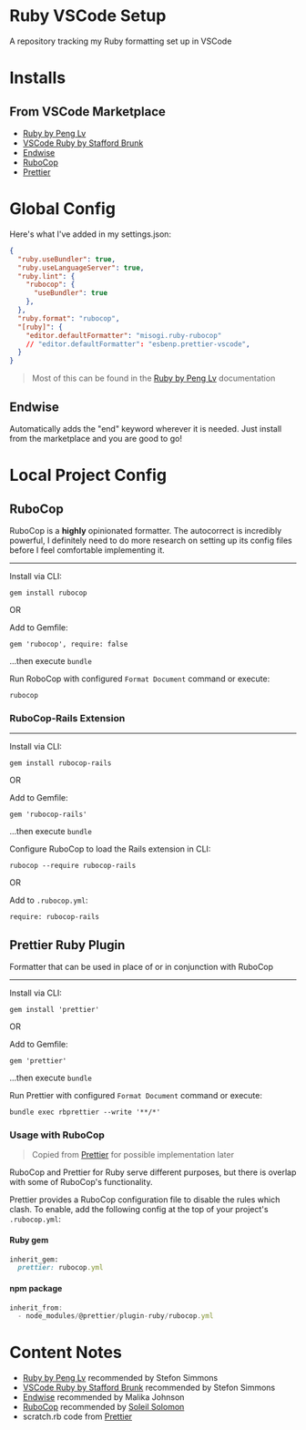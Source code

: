 # Ruby VSCode Setup

A repository tracking my Ruby formatting set up in VSCode

# Installs

## From VSCode Marketplace

- [Ruby by Peng Lv](https://github.com/rubyide/vscode-ruby)
- [VSCode Ruby by Stafford Brunk](https://github.com/rubyide/vscode-ruby)
- [Endwise](https://github.com/kaiwood/vscode-endwise)
- [RuboCop](https://github.com/rubocop-hq/rubocop)
- [Prettier](https://github.com/prettier/plugin-ruby)

# Global Config

Here's what I've added in my settings.json:
```json
{
  "ruby.useBundler": true,
  "ruby.useLanguageServer": true,
  "ruby.lint": {
    "rubocop": {
      "useBundler": true
    },
  },
  "ruby.format": "rubocop",
  "[ruby]": {
    "editor.defaultFormatter": "misogi.ruby-rubocop"
    // "editor.defaultFormatter": "esbenp.prettier-vscode",
  }
}
```
> Most of this can be found in the [Ruby by Peng Lv](https://github.com/rubyide/vscode-ruby) documentation

## Endwise
Automatically adds the "end" keyword wherever it is needed. Just install from the marketplace and you are good to go!

# Local Project Config

## RuboCop

RuboCop is a **highly** opinionated formatter. The autocorrect is incredibly powerful, I definitely need to do more research on setting up its config files before I feel comfortable implementing it.

---

Install via CLI:

```
gem install rubocop
```

OR

Add to Gemfile:
```
gem 'rubocop', require: false
```

...then execute `bundle`

Run RoboCop with configured `Format Document` command or execute:
```
rubocop
```

### RuboCop-Rails Extension

---

Install via CLI: 

```
gem install rubocop-rails
```

OR

Add to Gemfile: 
```
gem 'rubocop-rails'
```
...then execute `bundle`

Configure RuboCop to load the Rails extension in CLI: 
```
rubocop --require rubocop-rails
```

OR

Add to `.rubocop.yml`: 
```
require: rubocop-rails
```

## Prettier Ruby Plugin

Formatter that can be used in place of or in conjunction with RuboCop

---
Install via CLI:
```
gem install 'prettier'
```
OR

Add to Gemfile:
```
gem 'prettier'
```
...then execute `bundle`

Run Prettier with configured `Format Document` command or execute:
```
bundle exec rbprettier --write '**/*'
```

### Usage with RuboCop

> Copied from [Prettier](https://github.com/prettier/plugin-ruby) for possible implementation later

RuboCop and Prettier for Ruby serve different purposes, but there is overlap with some of RuboCop's functionality.

Prettier provides a RuboCop configuration file to disable the rules which clash. To enable, add the following config at the top of your project's `.rubocop.yml`:

#### Ruby gem

```ruby
inherit_gem:
  prettier: rubocop.yml
```

#### npm package

```js
inherit_from:
  - node_modules/@prettier/plugin-ruby/rubocop.yml
```

# Content Notes
- [Ruby by Peng Lv](https://github.com/rubyide/vscode-ruby) recommended by Stefon Simmons
- [VSCode Ruby by Stafford Brunk](https://github.com/rubyide/vscode-ruby) recommended by Stefon Simmons
- [Endwise](https://github.com/kaiwood/vscode-endwise) recommended by Malika Johnson
- [RuboCop](https://github.com/rubocop-hq/rubocop) recommended by [Soleil Solomon](https://github.com/soleilyasmina)
- scratch.rb code from [Prettier](https://github.com/prettier/plugin-ruby)
